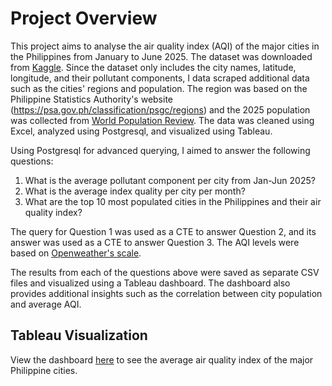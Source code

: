 # Project Overview

This project aims to analyse the air quality index (AQI) of the major cities in the Philippines from January to June 2025. The dataset was downloaded from [Kaggle](https://www.kaggle.com/datasets/bwandowando/philippine-cities-air-quality-index-data-2025). Since the dataset only includes the city names, latitude, longitude, and their pollutant components, I data scraped additional data such as the cities' regions and population. The region was based on the Philippine Statistics Authority's website (https://psa.gov.ph/classification/psgc/regions) and the 2025 population was collected from [World Population Review](https://worldpopulationreview.com/cities/philippines). The data was cleaned using Excel, analyzed using Postgresql, and visualized using Tableau.

Using Postgresql for advanced querying, I aimed to answer the following questions:
  1. What is the average pollutant component per city from Jan-Jun 2025?
  2. What is the average index quality per city per month?
  3. What are the top 10 most populated cities in the Philippines and their air quality index?

The query for Question 1 was used as a CTE to answer Question 2, and its answer was used as a CTE to answer Question 3. The AQI levels were based on [Openweather's scale](https://openweathermap.org/api/air-pollution).

The results from each of the questions above were saved as separate CSV files and visualized using a Tableau dashboard. The dashboard also provides additional insights such as the correlation between city population and average AQI.

## Tableau Visualization
View the dashboard [here](https://public.tableau.com/views/Book2_17522219524310/Dashboard1?:language=en-US&:sid=&:redirect=auth&:display_count=n&:origin=viz_share_link) to see the average air quality index of the major Philippine cities.
